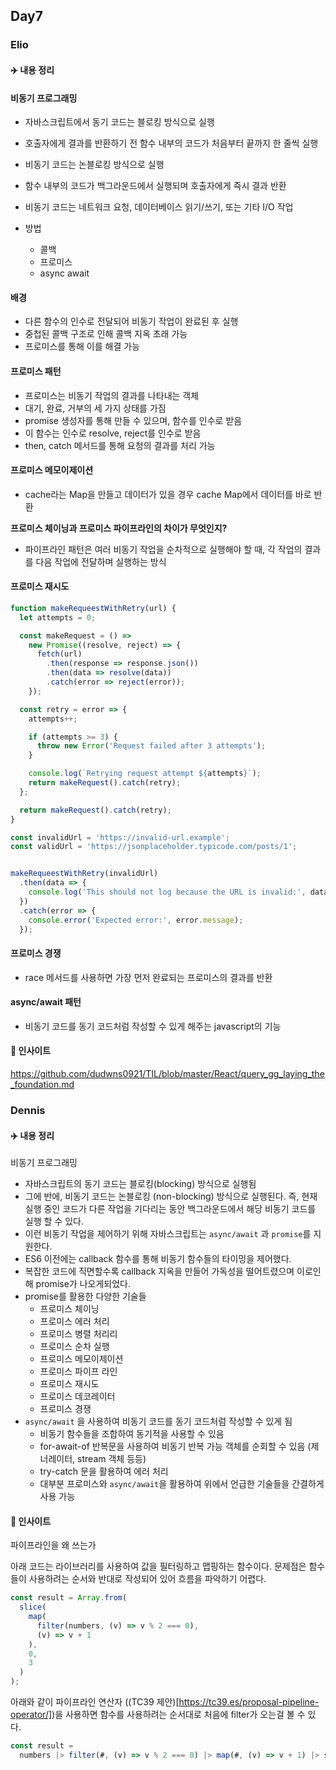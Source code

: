 ## Day7

### Elio

#### ✈️ 내용 정리

#### 비동기 프로그래밍

- 자바스크립트에서 동기 코드는 블로킹 방식으로 실행
- 호출자에게 결과를 반환하기 전 함수 내부의 코드가 처음부터 끝까지 한 줄씩 실행
- 비동기 코드는 논블로킹 방식으로 실행
- 함수 내부의 코드가 백그라운드에서 실행되며 호출자에게 즉시 결과 반환
- 비동기 코드는 네트워크 요청, 데이터베이스 읽기/쓰기, 또는 기타 I/O 작업

- 방법
  - 콜백
  - 프로미스
  - async await

#### 배경

- 다른 함수의 인수로 전달되어 비동기 작업이 완료된 후 실행
- 중첩된 콜백 구조로 인해 콜백 지옥 초래 가능
- 프로미스를 통해 이를 해결 가능

#### 프로미스 패턴

- 프로미스는 비동기 작업의 결과를 나타내는 객체
- 대기, 완료, 거부의 세 가지 상태를 가짐
- promise 생성자를 통해 만들 수 있으며, 함수를 인수로 받음
- 이 함수는 인수로 resolve, reject를 인수로 받음
- then, catch 메서드를 통해 요청의 결과를 처리 가능

#### 프로미스 메모이제이션

- cache라는 Map을 만들고 데이터가 있을 경우 cache Map에서 데이터를 바로 반환

**프로미스 체이닝과 프로미스 파이프라인의 차이가 무엇인지?**

- 파이프라인 패턴은 여러 비동기 작업을 순차적으로 실행해야 할 때, 각 작업의 결과를 다음 작업에 전달하며 실행하는 방식

#### 프로미스 재시도

```js
function makeRequeestWithRetry(url) {
  let attempts = 0;

  const makeRequest = () =>
    new Promise((resolve, reject) => {
      fetch(url)
        .then(response => response.json())
        .then(data => resolve(data))
        .catch(error => reject(error));
    });

  const retry = error => {
    attempts++;

    if (attempts >= 3) {
      throw new Error('Request failed after 3 attempts');
    }

    console.log(`Retrying request attempt ${attempts}`);
    return makeRequest().catch(retry);
  };

  return makeRequest().catch(retry);
}

const invalidUrl = 'https://invalid-url.example';
const validUrl = 'https://jsonplaceholder.typicode.com/posts/1';


makeRequeestWithRetry(invalidUrl)
  .then(data => {
    console.log('This should not log because the URL is invalid:', data);
  })
  .catch(error => {
    console.error('Expected error:', error.message);
  });

```

#### 프로미스 경쟁

- race 메서드를 사용하면 가장 먼저 완료되는 프로미스의 결과를 반환

#### async/await 패턴

- 비동기 코드를 동기 코드처럼 작성할 수 있게 해주는 javascript의 기능

#### 👀 인사이트

https://github.com/dudwns0921/TIL/blob/master/React/query_gg_laying_the_foundation.md

### Dennis

#### ✈️ 내용 정리

비동기 프로그래밍
- 자바스크립트의 동기 코드는 블로킹(blocking) 방식으로 실행됨
- 그에 반에, 비동기 코드는 논블로킹 (non-blocking) 방식으로 실행된다. 즉, 현재 실행 중인 코드가 다른 작업을 기다리는 동안 백그라운드에서 해당 비동기 코드를 실행 할 수 있다.
- 이런 비동기 작업을 제어하기 위해 자바스크립트는 `async/await` 과 `promise`를 지원한다.
- ES6 이전에는 callback 함수를 통해 비동기 함수들의 타이밍을 제어했다.
- 복잡한 코드에 직면할수록 callback 지옥을 만들어 가독성을 떨어트렸으며 이로인해 promise가 나오게되었다.
- promise를 활용한 다양한 기술들
  - 프로미스 체이닝
  - 프로미스 에러 처리
  - 프로미스 병렬 처리리
  - 프로미스 순차 실행
  - 프로미스 메모이제이션
  - 프로미스 파이프 라인
  - 프로미스 재시도
  - 프로미스 데코레이터 
  - 프로미스 경쟁
- `async/await` 을 사용하여 비동기 코드를 동기 코드처럼 작성할 수 있게 됨
  - 비동기 함수들을 조합하여 동기적을 사용할 수 있음
  - for-await-of 반복문을 사용하여 비동기 반복 가능 객체를 순회할 수 있음 (제너레이터, stream 객체 등등)
  - try-catch 문을 활용하여 에러 처리
  - 대부분 프로미스와 `async/await`을 활용하여 위에서 언급한 기술들을 간결하게 사용 가능


#### 👀 인사이트

파이프라인을 왜 쓰는가

아래 코드는 라이브러리를 사용하여 값을 필터링하고 맵핑하는 함수이다.
문제점은 함수들이 사용하려는 순서와 반대로 작성되어 있어 흐름을 파악하기 어렵다.

```js
const result = Array.from(
  slice(
    map(
      filter(numbers, (v) => v % 2 === 0),
      (v) => v + 1
    ),
    0,
    3
  )
);
```

아래와 같이 파이프라인 연산자 ((TC39 제안)[https://tc39.es/proposal-pipeline-operator/])을 사용하면 함수를 사용하려는 순서대로 처음에 filter가 오는걸 볼 수 있다.

```js
const result =
  numbers |> filter(#, (v) => v % 2 === 0) |> map(#, (v) => v + 1) |> slice(#, 0, 3) |> Array.from;
```

